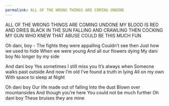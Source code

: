 ```yaml
---
permalink: ALL OF THE WRONG THINGS ARE COMING UNDONE
---
```

ALL OF THE WRONG THINGS ARE COMING UNDONE 
MY BLOOD IS RED AND DRIES BLACK IN THE SUN 
FALLING AND CRAWLING THEN COCKING MY GUN 
WHO KNEW THAT ABUSE COULD BE THIS MUCH FUN



Oh dani, boy - 
The fights they were appalling 
Couldn’t see then 
Just how we used to hide 
When we were young 
And all our flowers dying 
My dani boy 
No longer by my side 

And dani boy 
Yes sometimes I still miss you 
It’s always when 
Someone walks past outside 
And now I’m old 
I’ve found a truth in lying 
All on my own 
With space to sleep at Night

Oh dani boy 
Our life made out of falling 
Into the dust 
Blown over mountansides 
And though you’re here 
You could not be much further 
Oh dani boy 
These bruises they are mine